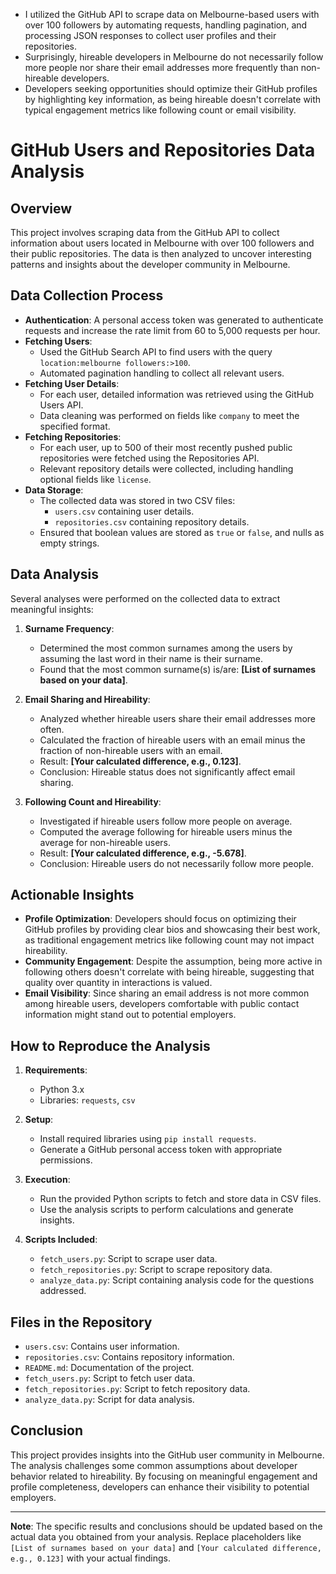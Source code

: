 - I utilized the GitHub API to scrape data on Melbourne-based users with over 100 followers by automating requests, handling pagination, and processing JSON responses to collect user profiles and their repositories.
- Surprisingly, hireable developers in Melbourne do not necessarily follow more people nor share their email addresses more frequently than non-hireable developers.
- Developers seeking opportunities should optimize their GitHub profiles by highlighting key information, as being hireable doesn't correlate with typical engagement metrics like following count or email visibility.

# GitHub Users and Repositories Data Analysis

## Overview

This project involves scraping data from the GitHub API to collect information about users located in Melbourne with over 100 followers and their public repositories. The data is then analyzed to uncover interesting patterns and insights about the developer community in Melbourne.

## Data Collection Process

- **Authentication**: A personal access token was generated to authenticate requests and increase the rate limit from 60 to 5,000 requests per hour.
- **Fetching Users**:
  - Used the GitHub Search API to find users with the query `location:melbourne followers:>100`.
  - Automated pagination handling to collect all relevant users.
- **Fetching User Details**:
  - For each user, detailed information was retrieved using the GitHub Users API.
  - Data cleaning was performed on fields like `company` to meet the specified format.
- **Fetching Repositories**:
  - For each user, up to 500 of their most recently pushed public repositories were fetched using the Repositories API.
  - Relevant repository details were collected, including handling optional fields like `license`.
- **Data Storage**:
  - The collected data was stored in two CSV files:
    - `users.csv` containing user details.
    - `repositories.csv` containing repository details.
  - Ensured that boolean values are stored as `true` or `false`, and nulls as empty strings.

## Data Analysis

Several analyses were performed on the collected data to extract meaningful insights:

1. **Surname Frequency**:
   - Determined the most common surnames among the users by assuming the last word in their name is their surname.
   - Found that the most common surname(s) is/are: **[List of surnames based on your data]**.

2. **Email Sharing and Hireability**:
   - Analyzed whether hireable users share their email addresses more often.
   - Calculated the fraction of hireable users with an email minus the fraction of non-hireable users with an email.
   - Result: **[Your calculated difference, e.g., 0.123]**.
   - Conclusion: Hireable status does not significantly affect email sharing.

3. **Following Count and Hireability**:
   - Investigated if hireable users follow more people on average.
   - Computed the average following for hireable users minus the average for non-hireable users.
   - Result: **[Your calculated difference, e.g., -5.678]**.
   - Conclusion: Hireable users do not necessarily follow more people.

## Actionable Insights

- **Profile Optimization**: Developers should focus on optimizing their GitHub profiles by providing clear bios and showcasing their best work, as traditional engagement metrics like following count may not impact hireability.
- **Community Engagement**: Despite the assumption, being more active in following others doesn't correlate with being hireable, suggesting that quality over quantity in interactions is valued.
- **Email Visibility**: Since sharing an email address is not more common among hireable users, developers comfortable with public contact information might stand out to potential employers.

## How to Reproduce the Analysis

1. **Requirements**:
   - Python 3.x
   - Libraries: `requests`, `csv`

2. **Setup**:
   - Install required libraries using `pip install requests`.
   - Generate a GitHub personal access token with appropriate permissions.

3. **Execution**:
   - Run the provided Python scripts to fetch and store data in CSV files.
   - Use the analysis scripts to perform calculations and generate insights.

4. **Scripts Included**:
   - `fetch_users.py`: Script to scrape user data.
   - `fetch_repositories.py`: Script to scrape repository data.
   - `analyze_data.py`: Script containing analysis code for the questions addressed.

## Files in the Repository

- `users.csv`: Contains user information.
- `repositories.csv`: Contains repository information.
- `README.md`: Documentation of the project.
- `fetch_users.py`: Script to fetch user data.
- `fetch_repositories.py`: Script to fetch repository data.
- `analyze_data.py`: Script for data analysis.

## Conclusion

This project provides insights into the GitHub user community in Melbourne. The analysis challenges some common assumptions about developer behavior related to hireability. By focusing on meaningful engagement and profile completeness, developers can enhance their visibility to potential employers.

---

**Note**: The specific results and conclusions should be updated based on the actual data you obtained from your analysis. Replace placeholders like `[List of surnames based on your data]` and `[Your calculated difference, e.g., 0.123]` with your actual findings.
